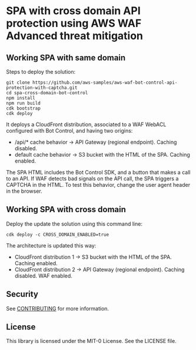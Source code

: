 # SPA with cross domain API protection using AWS WAF Advanced threat mitigation

## Working SPA with same domain

Steps to deploy the solution:

```
git clone https://github.com/aws-samples/aws-waf-bot-control-api-protection-with-captcha.git
cd spa-cross-domain-bot-control
npm install
npm run build
cdk bootstrap
cdk deploy 
```

It deploys a CloudFront distribution, associated to a WAF WebACL configured with Bot Control, and having  two origins:
* /api/* cache behavior -> API Gateway (regional endpoint). Caching disabled.
* default cache behavior -> S3 bucket with the HTML of the SPA. Caching enabled.

The SPA HTML includes the Bot Control SDK, and a button that makes a call to an API. If WAF detects bad signals on the API call, the SPA triggers a CAPTCHA in the HTML. To test this behavior, change the user agent header in the browser.

## Working SPA with cross domain

Deploy the update the solution using this command line:

```
cdk deploy -c CROSS_DOMAIN_ENABLED=true
```

The architecture is updated this way:
* CloudFront distribution 1 -> S3 bucket with the HTML of the SPA. Caching enabled. 
* CloudFront distribution 2 -> API Gateway (regional endpoint). Caching disabled. WAF enabled.


## Security

See [CONTRIBUTING](CONTRIBUTING.md#security-issue-notifications) for more information.

## License

This library is licensed under the MIT-0 License. See the LICENSE file.